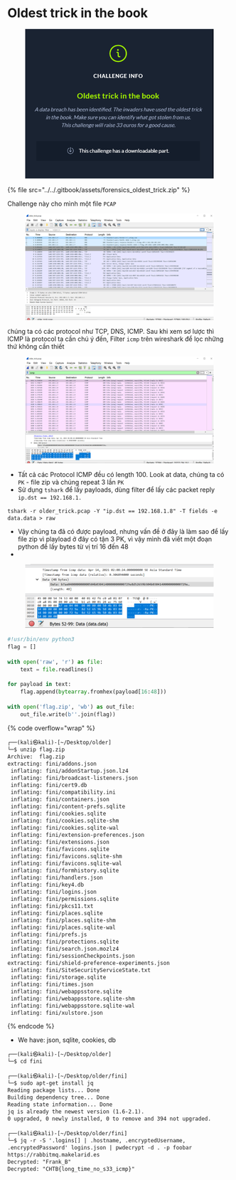# Oldest trick in the book

<figure><img src="../../.gitbook/assets/115961037-d7ae1e80-a53e-11eb-9d62-c489d5072d23.png" alt=""><figcaption></figcaption></figure>

{% file src="../../.gitbook/assets/forensics_oldest_trick.zip" %}

Challenge này cho mình một file `PCAP`

<figure><img src="../../.gitbook/assets/115961250-d9c4ad00-a53f-11eb-998e-b1101dad7035.png" alt=""><figcaption></figcaption></figure>

`C`húng ta có các protocol như TCP, DNS, ICMP. Sau khi xem sơ lược thì ICMP là protocol ta cần chú ý đến, Filter `icmp` trên wireshark để lọc những thứ không cần thiết

<figure><img src="../../.gitbook/assets/115961355-4770d900-a540-11eb-82be-c6e246c3fb56.png" alt=""><figcaption></figcaption></figure>

* Tất cả các Protocol ICMP đều có length 100. Look at data, chúng ta có `PK` - file zip và chúng repeat 3 lần `PK`
* Sử dụng `tshark` để lấy payloads, dùng filter để lấy các packet reply `ip.dst == 192.168.1.`

```
tshark -r older_trick.pcap -Y "ip.dst == 192.168.1.8" -T fields -e data.data > raw
```

* Vậy chúng ta đã có được payload, nhưng vấn đề ở đây là làm sao để lấy file zip vì playload ở đây có tận 3 PK, vì vậy mình đã viết một đoạn python để lấy bytes từ vị trí 16 đến 48
*

<figure><img src="../../.gitbook/assets/115962768-12b45000-a547-11eb-983e-8ecd011b0824.png" alt=""><figcaption></figcaption></figure>

```python
#!usr/bin/env python3
flag = []

with open('raw', 'r') as file:
	text = file.readlines()

for payload in text:
	flag.append(bytearray.fromhex(payload[16:48]))

with open('flag.zip', 'wb') as out_file:
	out_file.write(b''.join(flag))
```

{% code overflow="wrap" %}
```markup
┌──(kali㉿kali)-[~/Desktop/older]
└─$ unzip flag.zip 
Archive:  flag.zip
extracting: fini/addons.json        
 inflating: fini/addonStartup.json.lz4  
 inflating: fini/broadcast-listeners.json  
 inflating: fini/cert9.db           
 inflating: fini/compatibility.ini  
 inflating: fini/containers.json    
 inflating: fini/content-prefs.sqlite  
 inflating: fini/cookies.sqlite     
 inflating: fini/cookies.sqlite-shm  
 inflating: fini/cookies.sqlite-wal  
 inflating: fini/extension-preferences.json  
 inflating: fini/extensions.json    
 inflating: fini/favicons.sqlite    
 inflating: fini/favicons.sqlite-shm  
 inflating: fini/favicons.sqlite-wal  
 inflating: fini/formhistory.sqlite  
 inflating: fini/handlers.json      
 inflating: fini/key4.db            
 inflating: fini/logins.json        
 inflating: fini/permissions.sqlite  
 inflating: fini/pkcs11.txt         
 inflating: fini/places.sqlite      
 inflating: fini/places.sqlite-shm  
 inflating: fini/places.sqlite-wal  
 inflating: fini/prefs.js           
 inflating: fini/protections.sqlite  
 inflating: fini/search.json.mozlz4  
 inflating: fini/sessionCheckpoints.json  
extracting: fini/shield-preference-experiments.json  
 inflating: fini/SiteSecurityServiceState.txt  
 inflating: fini/storage.sqlite     
 inflating: fini/times.json         
 inflating: fini/webappsstore.sqlite  
 inflating: fini/webappsstore.sqlite-shm  
 inflating: fini/webappsstore.sqlite-wal  
 inflating: fini/xulstore.json 
```
{% endcode %}

* We have: json, sqlite, cookies, db

```
┌──(kali㉿kali)-[~/Desktop/older]
└─$ cd fini      

┌──(kali㉿kali)-[~/Desktop/older/fini]
└─$ sudo apt-get install jq
Reading package lists... Done
Building dependency tree... Done
Reading state information... Done
jq is already the newest version (1.6-2.1).
0 upgraded, 0 newly installed, 0 to remove and 394 not upgraded.
                                                        
┌──(kali㉿kali)-[~/Desktop/older/fini]
└─$ jq -r -S '.logins[] | .hostname, .encryptedUsername, .encryptedPassword' logins.json | pwdecrypt -d . -p foobar
https://rabbitmq.makelarid.es
Decrypted: "Frank_B"
Decrypted: "CHTB{long_time_no_s33_icmp}"
```
